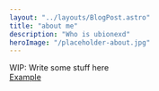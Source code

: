 ```yaml
---
layout: "../layouts/BlogPost.astro"
title: "about me"
description: "Who is ubionexd"
heroImage: "/placeholder-about.jpg"
---
```


WIP: Write some stuff here  
[Example](https://example.com)